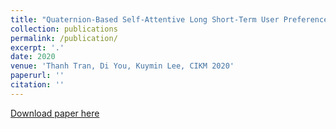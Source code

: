 ```yaml
---
title: "Quaternion-Based Self-Attentive Long Short-Term User Preference Encoding for Recommendation"
collection: publications
permalink: /publication/
excerpt: '.'
date: 2020
venue: 'Thanh Tran, Di You, Kuymin Lee, CIKM 2020'
paperurl: ''
citation: ''
---
```


[Download paper here](http://academicpages.github.io/files/paper1.pdf)
